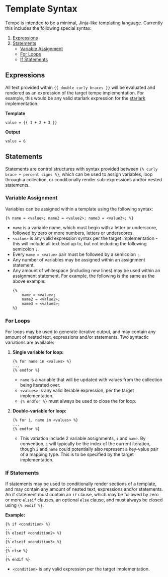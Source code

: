 # Template Syntax
Tempe is intended to be a minimal, Jinja-like templating language. Currently this includes 
the following special syntax:

1. [Expressions](#expressions)
2. [Statements](#statements)
    - [Variable Assignment](#variable-assignment)
    - [For Loops](#for-loops)
    - [If Statements](#if-statements)

## Expressions
All text provided within `{{ double curly braces }}` will be evaluated and rendered 
as an expression of the target tempe implementation. For example, this would be any valid starlark 
expression for the [starlark](./../engines/starlark) implementation:

**Template**
```jinja
value = {{ 1 + 2 + 3 }}
```
**Output**
```
value = 6
```

## Statements
Statements are control structures with syntax provided between `{% curly brace + percent signs %}`,
which can be used to assign variables, loop through a collection, or conditionally render 
sub-expressions and/or nested statements.

### Variable Assignment
Variables can be assigned within a template using the following syntax:
```
{% name = <value>; name2 = <value2>; name3 = <value3>; %}
```
- `name` is a variable name, which must begin with a letter or underscore,
followed by zero or more numbers, letters or underscores.
- `<value>` is any valid expression syntax per the target implementation - 
this will include all text lead up to, but not including the following semicolon `;`.
- Every `name = <value>` pair must be followed by a semicolon `;`.
- Any number of variables may be assigned within an assignment statement.
- Any amount of whitespace (including new lines) may be used within an assignment statement.
For example, the following is the same as the above example:
    ```
    {% 
        name = <value>;
        name2 = <value2>; 
        name3 = <value3>; 
    %}
    ```

### For Loops
For loops may be used to generate iterative output, and may contain any amount of nested text, expressions 
and/or statements. Two syntactic variations are available:

1. **Single variable for loop:**
    ```jinja
    {% for name in <values> %}
    ...
    {% endfor %}
    ```
    - `name` is a variable that will be updated with values from the collection being iterated over.
    - `<values>` is any valid iterable expression, per the target implementation.
    - `{% endfor %}` must always be used to close the for loop.

2. **Double-variable for loop:**
    ```jinja
    {% for i, name in <values> %}
    ...
    {% endfor %}
    ```
    - This variation include 2 variable assignments, `i` and `name`. By convention, `i` will typically be the
    index of the current iteration, though `i` and `name` could potentially also represent a key-value pair of 
    a mapping type. This is to be specified by the target implementation.


### If Statements
If statements may be used to conditionally render sections of a template, and may contain any amount of nested text, expressions 
and/or statements. An if statement must contain an `if` clause, which may be followed by zero or more `elseif` clauses, an 
optional `else` clause, and must always be closed using `{% endif %}`.

**Example:**
```jinja
{% if <condition> %}
...
{% elseif <condition2> %}
...
{% elseif <condition3> %}
...
{% else %}
...
{% endif %}
```
- `<condition>` is any valid expression per the target implementation. 

